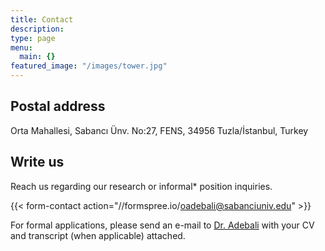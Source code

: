 ```yaml
---
title: Contact
description: 
type: page
menu:
  main: {}
featured_image: "/images/tower.jpg"
---
```


Postal address
---
Orta Mahallesi, Sabancı Ünv. No:27, FENS, 34956 Tuzla/İstanbul, Turkey

Write us
---

Reach us regarding our research or informal* position inquiries. 

{{< form-contact action="//formspree.io/oadebali@sabanciuniv.edu"  >}}

For formal applications, please send an e-mail to [Dr. Adebali](mailto:oadebali@sabanciuniv.edu) with your CV and transcript (when applicable) attached.

